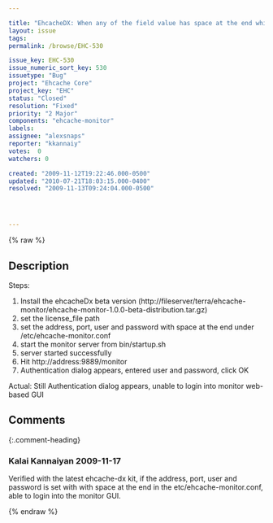 ```yaml
---

title: "EhcacheDX: When any of the field value has space at the end while setting the address, port, user and password, Unable to login into monitor web-based GUI"
layout: issue
tags: 
permalink: /browse/EHC-530

issue_key: EHC-530
issue_numeric_sort_key: 530
issuetype: "Bug"
project: "Ehcache Core"
project_key: "EHC"
status: "Closed"
resolution: "Fixed"
priority: "2 Major"
components: "ehcache-monitor"
labels: 
assignee: "alexsnaps"
reporter: "kkannaiy"
votes:  0
watchers: 0

created: "2009-11-12T19:22:46.000-0500"
updated: "2010-07-21T18:03:15.000-0400"
resolved: "2009-11-13T09:24:04.000-0500"




---
```


{% raw %}

## Description

<div markdown="1" class="description">

Steps:

1. Install the ehcacheDx beta version (http://fileserver/terra/ehcache-monitor/ehcache-monitor-1.0.0-beta-distribution.tar.gz)
2. set the license\_file path
3. set the address, port, user and password with space at the end under /etc/ehcache-monitor.conf
4. start the monitor server from bin/startup.sh
5. server started successfully
6. Hit http://address:9889/monitor
7. Authentication dialog appears, entered user and password, click OK

Actual: Still Authentication dialog appears, unable to login into monitor web-based GUI 




</div>

## Comments


{:.comment-heading}
### **Kalai Kannaiyan** <span class="date">2009-11-17</span>

<div markdown="1" class="comment">

Verified with the latest ehcache-dx kit, if the address, port, user and password is set with with space at the end in the etc/ehcache-monitor.conf, able to login into the monitor GUI.

</div>



{% endraw %}
